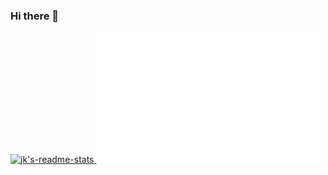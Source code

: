 ### Hi there 👋

<div align="left">
  <a href="https://github-readme-stats.vercel.app/api?username=jk1635&show_icons=true&theme=react&include_all_commits&hide_border=true&line_height=28">
    <img width="454" src="https://github-readme-stats.vercel.app/api?username=jk1635&show_icons=true&theme=react&include_all_commits&hide_border=true&line_height=28" alt="jk's-readme-stats" />
  </a>
  <a href="https://github.com/jk1635/github-stats-react-theme">
    <img width="358" src="https://github.com/jk1635/github-stats-react-theme/blob/main/generated/languages.svg" alt="most-used-languages" />
  </a>
  <!--
  <a href="https://activity-graph.herokuapp.com/graph?username=jk1635&theme=react-dark&hide_border=true&bg_color=20232a&color=61dafb&line=61dafb">
    <img width="812" src="https://activity-graph.herokuapp.com/graph?username=jk1635&theme=react-dark&hide_border=true&bg_color=20232a&color=61dafb&line=61dafb" alt="activity-graph" />
  </a>-->
</div>

<!--
**jk1635/jk1635** is a ✨ _special_ ✨ repository because its `README.md` (this file) appears on your GitHub profile.

Here are some ideas to get you started:

- 🔭 I’m currently working on ...
- 🌱 I’m currently learning ...
- 👯 I’m looking to collaborate on ...
- 🤔 I’m looking for help with ...
- 💬 Ask me about ...
- 📫 How to reach me: ...
- 😄 Pronouns: ...
- ⚡ Fun fact: ...
-->
